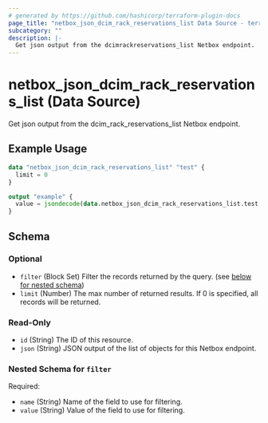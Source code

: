 ```yaml
---
# generated by https://github.com/hashicorp/terraform-plugin-docs
page_title: "netbox_json_dcim_rack_reservations_list Data Source - terraform-provider-netbox"
subcategory: ""
description: |-
  Get json output from the dcimrackreservations_list Netbox endpoint.
---
```


# netbox_json_dcim_rack_reservations_list (Data Source)

Get json output from the dcim_rack_reservations_list Netbox endpoint.

## Example Usage

```terraform
data "netbox_json_dcim_rack_reservations_list" "test" {
  limit = 0
}

output "example" {
  value = jsondecode(data.netbox_json_dcim_rack_reservations_list.test.json)
}
```

<!-- schema generated by tfplugindocs -->
## Schema

### Optional

- `filter` (Block Set) Filter the records returned by the query. (see [below for nested schema](#nestedblock--filter))
- `limit` (Number) The max number of returned results. If 0 is specified, all records will be returned.

### Read-Only

- `id` (String) The ID of this resource.
- `json` (String) JSON output of the list of objects for this Netbox endpoint.

<a id="nestedblock--filter"></a>
### Nested Schema for `filter`

Required:

- `name` (String) Name of the field to use for filtering.
- `value` (String) Value of the field to use for filtering.



